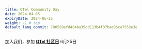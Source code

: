 ```yaml
---
title: OTel Community Day
date: 2024-04-05
expiryDate: 2024-06-25
weight: -1 # top
default_lang_commit: 788509efd404ba35dd113b4f37bae96ca7558e3e
---
```


<i class="fas fa-bullhorn"></i>
加入我们，参加
[**OTel 社区日**](https://events.linuxfoundation.org/open-telemetry-community-day/)
6月25日
